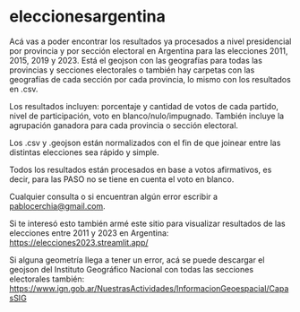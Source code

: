 # eleccionesargentina

Acá vas a poder encontrar los resultados ya procesados a nivel presidencial por provincia y por sección electoral en Argentina para las elecciones 2011, 2015, 2019 y 2023. Está el geojson con las geografías para todas las provincias y secciones electorales o también hay carpetas con las geografías de cada sección por cada provincia, lo mismo con los resultados en .csv.

Los resultados incluyen: porcentaje y cantidad de votos de cada partido, nivel de participación, voto en blanco/nulo/impugnado. También incluye la agrupación ganadora para cada provincia o sección electoral.

Los .csv y .geojson están normalizados con el fin de que joinear entre las distintas elecciones sea rápido y simple. 

Todos los resultados están procesados en base a votos afirmativos, es decir, para las PASO no se tiene en cuenta el voto en blanco.

Cualquier consulta o si encuentran algún error escribir a pablocerchia@gmail.com.

Si te interesó esto también armé este sitio para visualizar resultados de las elecciones entre 2011 y 2023 en Argentina: https://elecciones2023.streamlit.app/

Si alguna geometría llega a tener un error, acá se puede descargar el geojson del Instituto Geográfico Nacional con todas las secciones electorales también: https://www.ign.gob.ar/NuestrasActividades/InformacionGeoespacial/CapasSIG
